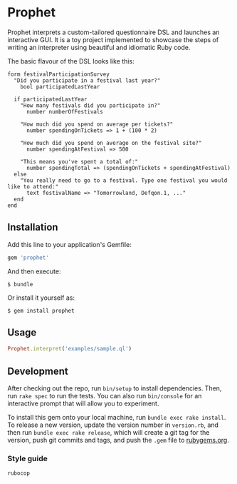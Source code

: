 # Prophet

Prophet interprets a custom-tailored questionnaire DSL and launches an interactive GUI. It is a toy project implemented to showcase the steps of writing an interpreter using beautiful and idiomatic Ruby code.

The basic flavour of the DSL looks like this:

```
form festivalParticipationSurvey
  "Did you participate in a festival last year?"
    bool participatedLastYear

  if participatedLastYear
    "How many festivals did you participate in?"
      number numberOfFestivals

    "How much did you spend on average per tickets?"
      number spendingOnTickets => 1 + (100 * 2)

    "How much did you spend on average on the festival site?"
      number spendingAtFestival => 500

    "This means you've spent a total of:"
      number spendingTotal => (spendingOnTickets + spendingAtFestival)
  else
    "You really need to go to a festival. Type one festival you would like to attend:"
      text festivalName => "Tomorrowland, Defqon.1, ..."
  end
end
```

## Installation

Add this line to your application's Gemfile:

```ruby
gem 'prophet'
```

And then execute:

    $ bundle

Or install it yourself as:

    $ gem install prophet

## Usage

```ruby
Prophet.interpret('examples/sample.ql')
```

## Development

After checking out the repo, run `bin/setup` to install dependencies. Then, run `rake spec` to run the tests. You can also run `bin/console` for an interactive prompt that will allow you to experiment.

To install this gem onto your local machine, run `bundle exec rake install`. To release a new version, update the version number in `version.rb`, and then run `bundle exec rake release`, which will create a git tag for the version, push git commits and tags, and push the `.gem` file to [rubygems.org](https://rubygems.org).

### Style guide

```ruby
rubocop
```
